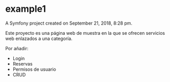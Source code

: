 example1
========

A Symfony project created on September 21, 2018, 8:28 pm.

Este proyecto es una página web de muestra en la que se ofrecen servicios web enlazados a una categoría.

Por añadir:
- Login
- Reservas
- Permisos de usuario
- CRUD
